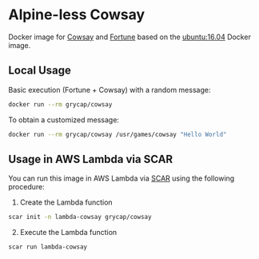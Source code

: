 # Alpine-less Cowsay

Docker image for [Cowsay](https://en.wikipedia.org/wiki/Cowsay) and [Fortune](https://en.wikipedia.org/wiki/Fortune_(Unix)) based on the [ubuntu:16.04](https://hub.docker.com/r/library/ubuntu/tags/16.04/) Docker image.

## Local Usage

Basic execution (Fortune + Cowsay) with a random message:

```sh
docker run --rm grycap/cowsay
```

To obtain a customized message:

```sh
docker run --rm grycap/cowsay /usr/games/cowsay "Hello World"
```

## Usage in AWS Lambda via SCAR

You can run this image in AWS Lambda via [SCAR](https://github.com/grycap/scar) using the following procedure:

1. Create the Lambda function

```sh
scar init -n lambda-cowsay grycap/cowsay
```

2. Execute the Lambda function

```sh
scar run lambda-cowsay
```